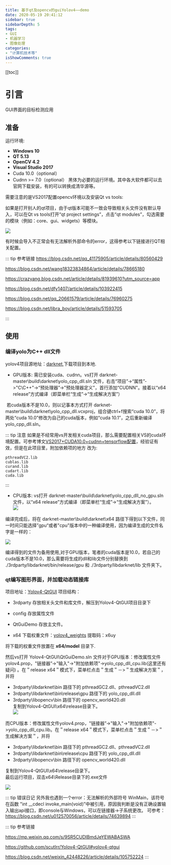 ```yaml
---
title: 基于qt及opencv的guiYolov4——demo
date: 2020-05-19 20:41:12
sidebar: true
sidebarDepth: 5
tags: 
- GUI
- 机器学习
- 图像处理
categories:
- "计算机技术等"
isShowComments: true
---
```


[[toc]]

# 引言
GUI界面的目标检测应用
## 准备
运行环境:
- **Windows 10**
- **QT 5.13**
- **OpenCV 4.2**
- **Visual Studio 2017**
- Cuda 10.0（optional）
- Cudnn >= 7.0（optional）
黑体为必要的运行环境。其中各大软件都可以去官网下载安装，有的可以转换成清华源等。<br/>

需要注意的是VS2017配置opencv环境以及安装Qt vs tools:<br/>

如果是打开别人的qt项目，由于qt版本可能不一致会导致相关头文件没有默认导入，可以在Qt vs tools打开“qt project settings”，点击“qt modules”，勾选需要的模块（例如：core、gui、widgets）等模块。

![](https://img-blog.csdnimg.cn/20200425183646775.png?x-oss-process=image/watermark,type_ZmFuZ3poZW5naGVpdGk,shadow_10,text_aHR0cHM6Ly9ibG9nLmNzZG4ubmV0L3dlaXhpbl80MjQ0ODIyNg==,size_16,color_FFFFFF,t_70)  

有时候会导入不正常会有无法解析外部命令的error，这得参考以下链接进行QT相关配置。<br/>

::: tip 参考链接
https://blog.csdn.net/qq_41175905/article/details/80560429

https://blog.csdn.net/wang18323834864/article/details/78665180

https://crazyang.blog.csdn.net/article/details/81939610?utm_source=app

https://blog.csdn.net/dfy1407/article/details/103922415

https://blog.csdn.net/qq_20661579/article/details/76960275

https://blog.csdn.net/libra_boy/article/details/51593705

:::


## 使用
### 编译yolo为C++ dll文件
yolov4项目源地址：[darknet](https://github.com/AlexeyAB/darknet),下载项目到本地.<br/>
      

- GPU版本: 需已安装cuda、cudnn。vs打开  darknet-master\build\darknet\yolo_cpp_dll.sln 文件，右击“项目”->“属性”->"C\C++"->“预处理器”->"预处理器定义"，首行添加“CUDNN"。接着以“x64  release”方式编译（即菜单栏“生成”->“生成解决方案”）<br/>
    

​ 若cuda版本不是10.0，则以记事本方式打开  darknet-master\build\darknet\yolo_cpp_dll.vcxproj，组合键ctrl+f搜索“cuda 10.0”，将两处“cuda 10.0”修改为自己的cuda版本，例如“cuda 10.1”，之后重新编译yolo_cpp_dll.sln。

::: tip 注意
如果是不经常用vs开发相关cuda项目，那么需要配置相关VS的cuda环境配置。可参考博文[VS2017+CUDA10.0+cudnn+tensorflow配置](https://blog.csdn.net/threefourly/article/details/84492563)，经验证有效，但是在此项目里，附加依赖项的地方
改为:<br>
```
pthreadVC2.lib
cublas.lib
curand.lib
cudart.lib
cuda.lib

```

:::
- CPU版本:  vs打开 darknet-master\build\darknet\yolo_cpp_dll_no_gpu.sln 文件，以“x64  release”方式编译（即菜单栏“生成”->“生成解决方案”）。<br/>
![](https://img-blog.csdnimg.cn/2020042809520248.png?x-oss-process=image/watermark,type_ZmFuZ3poZW5naGVpdGk,shadow_10,text_aHR0cHM6Ly9ibG9nLmNzZG4ubmV0L3dlaXhpbl80MjQ0ODIyNg==,size_16,color_FFFFFF,t_70) 

编译完成后，将在 darknet-master\build\darknet\x64 路径下得到以下文件，同一时间只能选择”gpu“或者"cpu"版本中的一种编译使用，因为编译生成的文件名字是一样的：

![](https://img-blog.csdnimg.cn/20200425185854261.png)     


编译得到的文件为备用使用,对于GPU版本，笔者的cuda版本是10.0，若自己的cuda版本不是10.0，那么需要将生成的dll和lib文件分别替换到  ./3rdparty/libdarknet/bin/release/gpu   和   ./3rdparty/libdarknet/lib   文件夹下。


### qt编写图形界面，并加载动态链接库
项目地址：[Yolov4-QtGUI](https://github.com/LJoson/Yolov4_GUIdemo)
项目结构：
-   3rdparty 存放相关头文件和库文件，解压到Yolov4-QtGUI项目目录下

-   config 存放属性文件

-   QtGuiDemo 存放主文件。

-   x64   下载权重文件：[yolov4_weights](https://pan.baidu.com/s/1_utwehFeFzgYgp8aBTeyvw 
)  提取码：x6uy <br/>

将下载的权重文件放置在  **x64/model**  目录下.<br>

然后vs打开  Yolov4-QtGUI\QtGuiDemo.sln 文件对于GPU版本：修改属性文件yolov4.prop，"链接器”->"输入"->"附加依赖项"->yolo_cpp_dll_cpu.lib(这里还有疑问) 。在＂release x64＂模式下，菜单栏点击＂生成＂－>＂生成解决方案＂，并将 
-  3rdparty\libdarknet\bin 路径下的  pthreadGC2.dll、pthreadVC2.dll  
-  3rdparty\libdarknet\bin\release\gpu 路径下的 yolo_cpp_dll.dll
-  3rdparty\libopencv\bin 路径下的  opencv_world420.dll  
复制到Yolov4-QtGUI\x64\release目录下。<br/>
![](https://img-blog.csdnimg.cn/20200428104322320.png?x-oss-process=image/watermark,type_ZmFuZ3poZW5naGVpdGk,shadow_10,text_aHR0cHM6Ly9ibG9nLmNzZG4ubmV0L3dlaXhpbl80MjQ0ODIyNg==,size_16,color_FFFFFF,t_70) 

​ 而CPU版本：修改属性文件yolov4.prop，"链接器”->"输入"->"附加依赖项"->yolo_cpp_dll_cpu.lib。在＂release x64＂模式下，菜单栏点击＂生成＂－>＂生成解决方案＂，并将 
-  3rdparty\libdarknet\bin 路径下的  pthreadGC2.dll、pthreadVC2.dll  
-  3rdparty\libdarknet\bin\release\cpu 路径下的 yolo_cpp_dll.dll
-  3rdparty\libopencv\bin 路径下的  opencv_world420.dll  

复制到Yolov4-QtGUI\x64\release目录下。<br/> 
最后运行项目，双击x64\Release目录下的.exe文件

![](/img/cs/GUI/1.PNG)


::: tip 错误日记
另外我也遇到一个error：无法解析的外部符号 WinMain，该符号在函数 "int __cdecl invoke_main(void)”中被引用，原因我判断是没有正确设置输入输出api接口，即console与Windows，可以在链接器->子系统更改。
可参考：https://blog.csdn.net/u012570056/article/details/74639894
:::

::: tip 参考链接

https://mp.weixin.qq.com/s/9SR5CUDIBmdJeYEWABASWA

https://github.com/scutlrr/Yolov4-QtGUI#yolov4-qtgui

https://blog.csdn.net/weixin_42448226/article/details/105752224
:::
